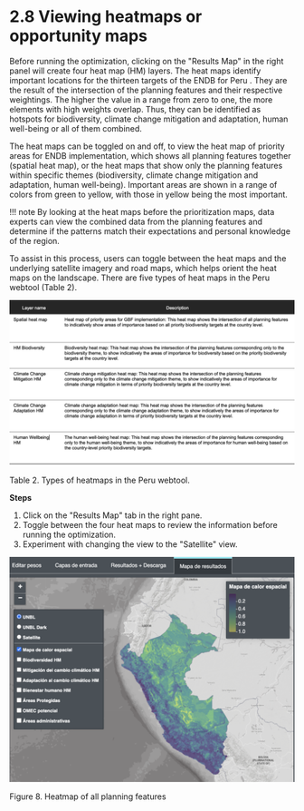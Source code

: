 # 2.8 Viewing heatmaps or opportunity maps

Before running the optimization, clicking on the "Results Map" in the right panel will create four heat map (HM) layers. The heat maps identify important locations for the thirteen targets of the ENDB for Peru . They are the result of the intersection of the planning features and their respective weightings. The higher the value in a range from zero to one, the more elements with high weights overlap. Thus, they can be identified as hotspots for biodiversity, climate change mitigation and adaptation, human well-being or all of them combined.

The heat maps can be toggled on and off, to view the heat map of priority areas for ENDB implementation, which shows all planning features together (spatial heat map), or the heat maps that show only the planning features within specific themes (biodiversity, climate change mitigation and adaptation, human well-being). Important areas are shown in a range of colors from green to yellow, with those in yellow being the most important.

!!! note
    By looking at the heat maps before the prioritization maps, data experts can view the combined data from the planning features and determine if the patterns match their expectations and personal knowledge of the region.

To assist in this process, users can toggle between the heat maps and the underlying satellite imagery and road maps, which helps orient the heat maps on the landscape. There are five types of heat maps in the Peru webtool (Table 2).

![table2p.png](images/table2p.png)

Table 2. Types of heatmaps in the Peru webtool.

**Steps**

1.	Click on the "Results Map" tab in the right pane. 
2.	Toggle between the four heat maps to review the information before running the optimization.
3.	Experiment with changing the view to the "Satellite" view.

![8pheatmap.png](images/8pheatmap.png)

Figure 8. Heatmap of all planning features